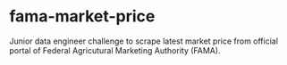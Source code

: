# fama-market-price
Junior data engineer challenge to scrape latest market price from official portal of Federal Agricutural Marketing Authority (FAMA).

